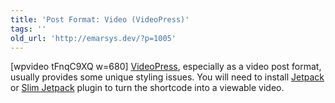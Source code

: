 ```yaml
---
title: 'Post Format: Video (VideoPress)'
tags: ''
old_url: 'http://emarsys.dev/?p=1005'
---
```


[wpvideo tFnqC9XQ w=680] [VideoPress](http://videopress.com/ "VideoPress Plugin for WordPress"), especially as a video post format, usually provides some unique styling issues. You will need to install [Jetpack](http://jetpack.me/ "Jetpack for WordPress") or [Slim Jetpack](http://wordpress.org/extend/plugins/slimjetpack/ "Slim Jetpack") plugin to turn the shortcode into a viewable video.